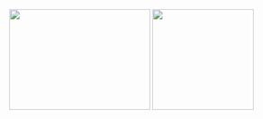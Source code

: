 <div align="center">
  <img width="250px" height="180px" src="https://media.tenor.com/kPBZR1JS2MUAAAAC/lain-serial-experiments-lain.gif" />
  <img height="180px" src="https://github-readme-stats.vercel.app/api/top-langs/?username=dufrtss&layout=compact&langs_count=7&theme=tokyonight"/>
</div>
